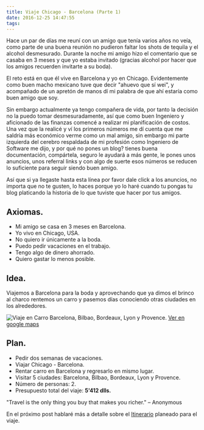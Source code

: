 ```yaml
---
title: Viaje Chicago - Barcelona (Parte 1)
date: 2016-12-25 14:47:55
tags:
---
```

Hace un par de días me reuní con un amigo que tenía varios años no veía, como parte de una buena reunión no pudieron faltar los shots de tequila y el alcohol desmesurado. Durante la noche mi amigo hizo el comentario que se casaba en 3 meses y que yo estaba invitado (gracias alcohol por hacer que los amigos recuerden invitarte a su boda).

<!-- more -->
El reto está en que él vive en Barcelona y yo en Chicago. Evidentemente como buen macho mexicano tuve que decir "ahuevo que sí wei", y acompañado de un apretón de manos dí mi palabra de que ahí estaría como buen amigo que soy.

Sin embargo actualmente ya tengo compañera de vida, por tanto la decisión no la puedo tomar desmesuradamente, así que como buen Ingeniero y aficionado de las finanzas comencé a realizar mi planificación de costos. Una vez que la realicé y ví los primeros números me dí cuenta que me saldría más económico verme como un mal amigo, sin embargo mi parte izquierda del cerebro respaldada de mi profesión como Ingeniero de Software me dijo, y por qué no pones un blog? tienes buena documentación, compártela, seguro le ayudará a más gente, le pones unos anuncios, unos referral links y con algo de suerte esos números se reducen lo suficiente para seguir siendo buen amigo.

Así que si ya llegaste hasta esta línea por favor dale click a los anuncios, no importa que no te gusten, lo haces porque yo lo haré cuando tu pongas tu blog platicando la historia de lo que tuviste que hacer por tus amigos.

## Axiomas.

- Mi amigo se casa en 3 meses en Barcelona.
- Yo vivo en Chicago, USA.
- No quiero ir únicamente a la boda.
- Puedo pedir vacaciones en el trabajo.
- Tengo algo de dinero ahorrado.
- Quiero gastar lo menos posible.

## Idea.

Viajemos a Barcelona para la boda y aprovechando que ya dimos el brinco al charco rentemos un carro y pasemos días conociendo otras ciudades en los alrededores.

![Viaje en Carro Barcelona, Bilbao, Bordeaux, Lyon y Provence.](/images/mapa.png)
[Ver en google maps](https://www.google.com/maps/dir/Barcelona,+Spain/Bilbao,+Spain/Bordeaux,+France/Lyon,+France/Provence,+France/Barcelona,+Spain/@43.6035796,-0.6060627,7z/data=!3m1!4b1!4m38!4m37!1m5!1m1!1s0x12a49816718e30e5:0x44b0fb3d4f47660a!2m2!1d2.1734035!2d41.3850639!1m5!1m1!1s0xd4e4e27664b89b9:0x6534acc41e95a645!2m2!1d-2.9349852!2d43.2630126!1m5!1m1!1s0xd5527e8f751ca81:0x796386037b397a89!2m2!1d-0.57918!2d44.837789!1m5!1m1!1s0x47f4ea516ae88797:0x408ab2ae4bb21f0!2m2!1d4.835659!2d45.764043!1m5!1m1!1s0x47f47fdfc9e0f5ad:0x44eefb3a98b5f62d!2m2!1d6.2116438!2d44.0144936!1m5!1m1!1s0x12a49816718e30e5:0x44b0fb3d4f47660a!2m2!1d2.1734035!2d41.3850639!3e0?hl=en "Viaje en Carro Barcelona, Bilbao, Bordeaux, Lyon y Provence.")

## Plan.

- Pedir dos semanas de vacaciones.
- Viajar Chicago - Barcelona.
- Rentar carro en Barcelona y regresarlo en mismo lugar.
- Visitar 5 ciudades: Barcelona, Bilbao, Bordeaux, Lyon y Provence.
- Número de personas: 2.
- Presupuesto total del viaje: **5'412 dlls.**

"Travel is the only thing you buy that makes you richer." – Anonymous

En el próximo post hablaré más a detalle sobre el [Itinerario](/Viaje-Chicago-Barcelona-Itinerario-Parte-2/) planeado para el viaje.
